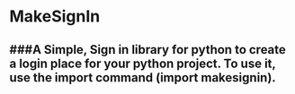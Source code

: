 # MakeSignIn

###A Simple, Sign in library for python to create a login place for your python project. To use it, use the import command (import makesignin).
---
